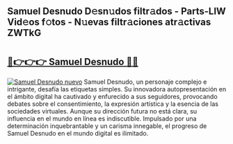 ## Samuel Desnudo D𝚎sn𝚞dos filtr𝚊dos - Parts-LIW Vid𝚎os f𝚘tos - N𝚞evas filtr𝚊ciones atr𝚊ctivas ZWTkG

# <h2><a href="http://mbavh7.tromn.icu/?c=Samuel+Desnudo">🔗👉👉👉 Samuel Desnudo 🔗🔗</a></h2>

[![Samuel Desnudo nuevo](https://i.imgur.com/pEAQMta.gif)](http://mbavh7.tromn.icu/?c=Samuel+Desnudo)
Samuel Desnudo, un personaje complejo e intrigante, desafía las etiquetas simples. Su innovadora autopresentación en el ámbito digital ha cautivado y enfurecido a sus seguidores, provocando debates sobre el consentimiento, la expresión artística y la esencia de las sociedades virtuales. Aunque su dirección futura no está clara, su influencia en el mundo en línea es indiscutible. Impulsado por una determinación inquebrantable y un carisma innegable, el progreso de Samuel Desnudo en el mundo digital es ilimitado.
